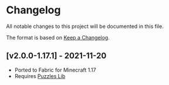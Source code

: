 # Changelog
All notable changes to this project will be documented in this file.

The format is based on [Keep a Changelog].

## [v2.0.0-1.17.1] - 2021-11-20
- Ported to Fabric for Minecraft 1.17
- Requires [Puzzles Lib]


[Keep a Changelog]: https://keepachangelog.com/en/1.0.0/
[Puzzles Lib]: https://www.curseforge.com/minecraft/mc-mods/puzzles-lib-fabric
